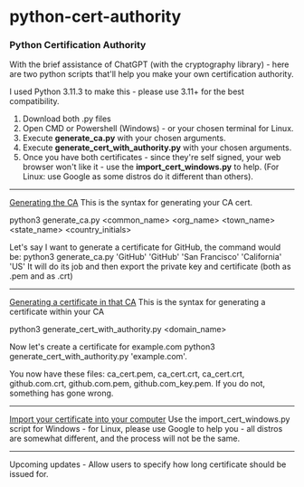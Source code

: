 # python-cert-authority
<h3>Python Certification Authority</h3>
With the brief assistance of ChatGPT (with the cryptography library) - here are two python scripts that'll help you make your own certification authority.

I used Python 3.11.3 to make this - please use 3.11+ for the best compatibility.

1. Download both .py files
2. Open CMD or Powershell (Windows) - or your chosen terminal for Linux.
3. Execute <b>generate_ca.py</b> with your chosen arguments.
4. Execute <b>generate_cert_with_authority.py</b> with your chosen arguments.
5. Once you have both certificates - since they're self signed, your web browser won't like it - use the <b>import_cert_windows.py</b> to help. (For Linux: use Google as some distros do it different than others).

<hr>

<u>Generating the CA</u>
This is the syntax for generating your CA cert.

python3 generate_ca.py <common_name> <org_name> <town_name> <state_name> <country_initials>

Let's say I want to generate a certificate for GitHub, the command would be:
python3 generate_ca.py 'GitHub' 'GitHub' 'San Francisco' 'California' 'US'
It will do its job and then export the private key and certificate (both as .pem and as .crt)

<hr>
<u>Generating a certificate in that CA</u>
This is the syntax for generating a certificate within your CA

python3 generate_cert_with_authority.py <domain_name>

Now let's create a certificate for example.com
python3 generate_cert_with_authority.py 'example.com'.

You now have these files: ca_cert.pem, ca_cert.crt, ca_cert.crt, github.com.crt, github.com.pem, github.com_key.pem.
If you do not, something has gone wrong.
<hr>

<u>Import your certificate into your computer</u>
Use the import_cert_windows.py script for Windows - for Linux, please use Google to help you - all distros are somewhat different, and the process will not be the same.

<hr>
Upcoming updates
- Allow users to specify how long certificate should be issued for.
